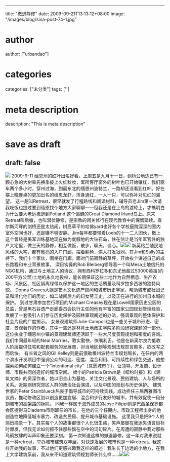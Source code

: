 
---
title: "撤退静修"
date: 2009-09-21T13:13:12+08:00
image: "/images/blog/sina-post-74-1.jpg"
# author
author: ["urbandao"]
# categories
categories: ["未分类"]
tags: ['']
# meta description
description: "This is meta description"
# save as draft
draft: false
---

![](/images/blog/sina-post-74-1.jpg)
2009-9-11
缅恩州的红叶出名好看。上周五是九月十一日，剑桥公地边已有一颗心急的大树率先换季披上火红秋妆，寓所客厅窗外的树叶也已开始镶红，我们驱车两个多小时，穿州过海，到最东北的缅恩州波特兰，一路却还没看到红叶。好在摆上晚餐桌的更加出名的缅恩龙虾，浑身通红，一人一只，可以弥补对见红的渴望。
这一趟叫Retreat，很早就发了行程路线和阅读材料，辅导员老Jim第一次请我吃饭也提过要到缅恩找个地方大家聊聊——但我还是在上岛的渡轮上，才搞明白为什么要大老远撤退到Potland 这个偏僻的Great Diamond Irland岛上。原来Retreat叫后撤，也叫潜伏静修，是宗教的闭关修行在现代教育中的保留延续。查尔斯河畔的剑桥还是太热闹，树高草平的哈佛yard也好各个学校庭院深深的室内室外空间也好，还是嫌不够安静。Jim每年都要带着Loeb的十一二人团伙，撤上这个曾经是美军训练基地现在做为度假地的大钻石岛，住在估计是当年军官住的独户大宅里，做三天的静修，相互做饭，散步，聊天，谈心。![](/images/blog/sina-post-74-2.jpg)![](/images/blog/sina-post-74-3.jpg)
新英格兰殖民地风格的大宅，都有敞亮的入户门廊，摆着躺椅，供人打发寂闷。在Jim和Sally的主持下，我们十个家伙，围坐在门廊，面对门前寂静的草坪，开始挨个讲述自己的成长路程和专业背景故事。
深目钩鼻的Rob Bleiberg领导着一个叫Mesa土地信托的NGO机构，通过与土地主人的协议，拥有西科罗拉多和东尤他超过53000英亩(约200平方公里)土地的永久地役权，能长期保证这些土地作为自然栖息、生产农场、风景区、社区隔离绿带以保护这一地区的生活质量及科罗拉多西坡的独特风貌。
Donna Graves大姐是艺术文化遗产顾问和城市历史学家，帮助城市或社团记录和活化他们的历史，如二战间后方的妇女劳工史，以及正在进行的加州日本城的保护。
到过甘肃参加世行项目的Michael Creasey现在是Lowell国家历史公园的总监，曾是黑石谷遗产走廊委员会执行主任的他有丰富的国家公园规划管理经验，发展了一套吸引人们参与历史保护及园林景观阐述的办法，强调景观的整体保护和社会片段的广度揭示。
女景观建筑师Julie Campoli也是一些关于城市形态、密度、景观著作的作者，其中一些还是林肯土地政策学院多阶段研究课题的一部分。这位执业于缅恩州小镇的景观建筑师还活跃于一些大尺度景观规划和密度的咨询。
我们中间最年轻的Neal Morries，敦实勤快，快嘴利舌。他是在新奥尔良为低收入阶层提供住宅和配套服务的发展商，对当地区划等规划法规怨言颇多，欲改写之而后快。
有长者之风的Gil Kelley则是前俄勒根州波特兰市规划局长，在任内的两个滨水开发项目中强调公众的可达、密度、混合利用、可持续性和绿色交通，他想探索如何如何建立一个“intentional city”（意愿城市？），让领导、开发商、设计师、市民共同创造好的城市空间。
娇小的Patricia Brown是《纽约时报》和《建筑文摘》的资深作者，她以旧金山为基地，关注文化景观、民俗建筑、人与场所的关系。近期则研究郊区人群的政治社会演进，以及中国的规划与历史保护。
建筑世家的Peter Stainblueck热衷于倡导城市的可持续实践，成功担任三届西雅图市议员，推动修改区划以创造更加宜居、混合和步行友好的城市，并有效促使一段分割城市的高架路的拆除。
同我一样属于海外成员的Jose Filippi则是巴西圣保罗都会区捷得马Diadema市刚卸任的市长。在他的三个任期内，市政工程师出身的他创造性地降低城市暴力、改造贫民窟、提升城市基础设施。
这里我只是把9个人的简历摘录一下。其实每个人的故事都很个人化很生动，笑声屡屡在我迷失语言目标时爆发，但我无论如何抓不住那些飘在空中的词句碎片。在周遭的寂静中我对那些乌鸦放肆的叫声印象还要深刻。
第一次知道这样的撤退静修。这一年对我来说就是一种retreat，举办城市建筑双年展，对快速发展的城市也是一种retreat。我这样开始我的故事，不过他们更感兴趣我这样的叙述：我生长于边远的小地方，在我上大学建筑系前，我从来不知道建筑师规划师长什么样……![](/images/blog/sina-post-74-4.jpg)![](/images/blog/sina-post-74-5.jpg)

